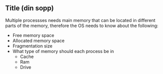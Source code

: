 ## Title (din sopp)
Multiple processses needs main memory that can be located in different parts of the memory,
therefore the OS needs to know about the following:

- Free memory space
- Allocated memory space
- Fragmentation size
- What type of memory should each process be in
	- Cache
	- Ram
	- Drive

